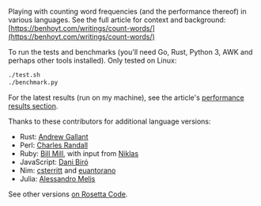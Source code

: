 
Playing with counting word frequencies (and the performance thereof) in various languages. See the full article for context and background: [https://benhoyt.com/writings/count-words/](https://benhoyt.com/writings/count-words/)

To run the tests and benchmarks (you'll need Go, Rust, Python 3, AWK and perhaps other tools installed). Only tested on Linux:

```bash
./test.sh
./benchmark.py
```

For the latest results (run on my machine), see the article's [performance results section](https://benhoyt.com/writings/count-words/#performance-results-and-learnings).

Thanks to these contributors for additional language versions:

* Rust: [Andrew Gallant](https://github.com/BurntSushi)
* Perl: [Charles Randall](https://github.com/charles-randall)
* Ruby: [Bill Mill](https://github.com/llimllib), with input from [Niklas](https://github.com/nhh)
* JavaScript: [Dani Biró](https://github.com/Daninet)
* Nim: [csterritt](https://github.com/csterritt) and [euantorano](https://github.com/euantorano)
* Julia: [Alessandro Melis](https://github.com/alemelis)

See other versions [on Rosetta Code](https://rosettacode.org/wiki/Word_frequency).
